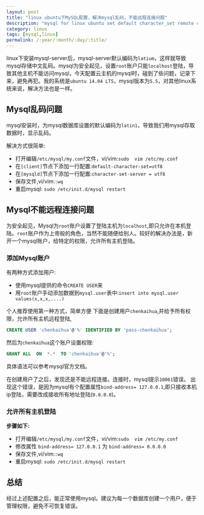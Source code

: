 ```yaml
---
layout: post
title: "linux ubuntu下MySQL配置，解决mysql乱码，不能远程连接问题"
description: "mysql for linux ubuntu set default character_set remote connect "
category: linux
tags: [mysql,linux]
permalink: /:year/:month/:day/:title/
---
```


linux下安装mysql-server后，mysql-server默认编码为`latium`，这样就导致mysql存储中文乱码。mysql为安全起见，设置`root`账户只能`localhost`登陆，导致其他主机不能访问mysql，今天配置云主机的mysql时，碰到了些问题，记录下来，避免再犯。我的系统是`ubuntu 14.04 LTS`，mysql版本为`5.5`，对其他linux系统来说，解决方法也是一样。<!-- more -->

## Mysql乱码问题
mysql安装时，为mysql数据库设置的默认编码为`latin1`，导致我们用mysql存取数据时，显示乱码。

解决方式很简单:

* 打开编辑`/etc/mysql/my.conf`文件，vi/vim:`sudo  vim /etc/my.conf`
* 在`[client]`节点下添加一行配置:`default-character-set=utf8`
* 在`[mysqld]`节点下添加一行配置:`character-set-server = utf8`
* 保存文件,vi/vim:`:wq`
* 重启mysql: `sudo /etc/init.d/mysql restart`

## Mysql不能远程连接问题
为安全起见，Mysql为`root`账户设置了登陆主机为`localhost`,即只允许在本机登陆。`root`账户作为上帝般的角色，当然不能随便给别人。较好的解决办法是，新开一个mysql账户，给特定的权限，允许所有主机登陆。

### 添加Mysql账户

有两种方式添加用户:

*  使用mysql提供的命令`CREATE USER`来
* 用`root`账户手动添加数据到`mysql.user`表中:`insert into mysql.user values(x,x,x,....)`

个人推荐使用第一种方式，简单方便
下面是创建用户`chenkaihua`,并给予所有权限，允许所有主机远程登陆,

```sql
CREATE USER 'chenkaihua'@'%' IDENTIFIED BY 'pass-chenkaihua';
```
然后为`chenkaihua`这个账户设置权限:

```sql
GRANT ALL  ON  *.*  TO 'chenkaihua'@'%'; 
```
具体语法可以参考mysql官方文档。

在创建用户了之后，发现还是不能远程连接。连接时，mysql提示`10061`错误。
出现这个错误，是因为mysql有个配置属性`bind-address= 127.0.0.1`,即只接收本机ip登陆，需要改成接收所有地址登陆(`0.0.0.0`)。

### 允许所有主机登陆

**步骤如下:**

* 打开编辑`/etc/mysql/my.conf`文件，vi/vim:`sudo  vim /etc/my.conf`
* 修改属性 `bind-address= 127.0.0.1` 为 `bind-address= 0.0.0.0`
* 保存文件,vi/vim:`:wq`
* 重启mysql: `sudo /etc/init.d/mysql restart`

## 总结

经过上述配置之后，能正常使用mysql。建议为每一个数据库创建一个用户，便于管理权限，避免不可恢复错误。






